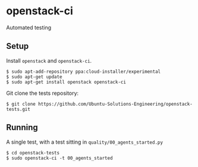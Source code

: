 openstack-ci
============

Automated testing


## Setup

Install `openstack` and `openstack-ci`.

```
$ sudo apt-add-repository ppa:cloud-installer/experimental
$ sudo apt-get update
$ sudo apt-get install openstack openstack-ci
```

Git clone the tests repository:

```
$ git clone https://github.com/Ubuntu-Solutions-Engineering/openstack-tests.git
```

## Running

A single test, with a test sitting in `quality/00_agents_started.py`

```
$ cd openstack-tests
$ sudo openstack-ci -t 00_agents_started
```
